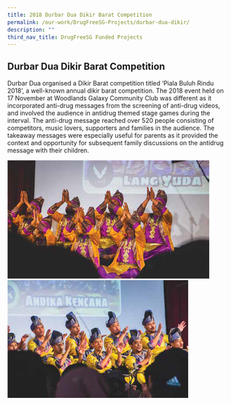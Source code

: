 ```yaml
---
title: 2018 Durbar Dua Dikir Barat Competition
permalink: /our-work/DrugFreeSG-Projects/durbar-dua-dikir/
description: ""
third_nav_title: DrugFreeSG Funded Projects
---
```

## Durbar Dua Dikir Barat Competition

Durbar Dua organised a Dikir Barat
competition titled ‘Piala Buluh Rindu 2018’,
a well-known annual dikir barat competition.
The 2018 event held on 17 November
at Woodlands Galaxy Community Club
was different as it incorporated anti-drug
messages from the screening of anti-drug
videos, and involved the audience in antidrug
themed stage games during the
interval. The anti-drug message reached
over 520 people consisting of competitors,
music lovers, supporters and families in
the audience. The takeaway messages
were especially useful for parents as it
provided the context and opportunity for
subsequent family discussions on the antidrug
message with their children.
	
![](/images/DFSG%20Projects/durba%20dua%201.png)
![](/images/DFSG%20Projects/durba%20dua%202.png)